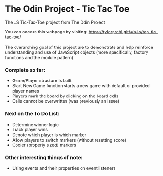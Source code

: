 # The Odin Project - Tic Tac Toe
The JS Tic-Tac-Toe project from The Odin Project

You can access this webpage by visiting: https://tylerprehl.github.io/top-tic-tac-toe/
<br><br>
The overarching goal of this project are to demonstrate and help reinforce understanding and use of JavaScript objects (more specifically, factory functions and the module pattern)

### Complete so far:
<ul>
<li>Game/Player structure is built
<li>Start New Game function starts a new game with default or provided player names
<li>Players mark the board by clicking on the board cells
<li>Cells cannot be overwritten (was previously an issue)
</ul>

### Next on the To Do List:
<ul>
<li>Determine winner logic
<li>Track player wins
<li>Denote which player is which marker
<li>Allow players to switch markers (without resetting score)
<li>Cooler (properly sized) markers
</ul>

### Other interesting things of note:
<ul>
<li>Using events and their properties on event listeners
</ul>
